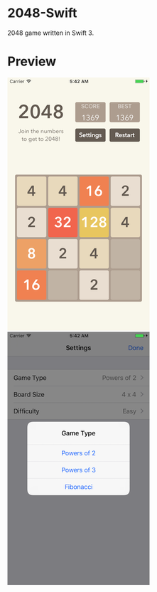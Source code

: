 # 2048-Swift

2048 game written in Swift 3.

# Preview
![1](https://github.com/defineifelse/2048-Swift/blob/master/Screenshots/screenshot1.png)
![2](https://github.com/defineifelse/2048-Swift/blob/master/Screenshots/screenshot2.png)